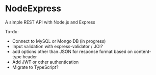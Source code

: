 # NodeExpress
A simple REST API with Node.js and Express

To-do:
- Connect to MySQL or Mongo DB (in progress)
- Input validation with express-validator / JOI?
- add options other than JSON for response format based on content-type header
- Add JWT or other authentication
- Migrate to TypeScript?